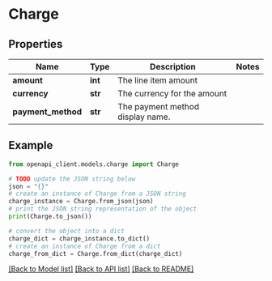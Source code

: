 # Charge


## Properties

Name | Type | Description | Notes
------------ | ------------- | ------------- | -------------
**amount** | **int** | The line item amount | 
**currency** | **str** | The currency for the amount | 
**payment_method** | **str** | The payment method display name. | 

## Example

```python
from openapi_client.models.charge import Charge

# TODO update the JSON string below
json = "{}"
# create an instance of Charge from a JSON string
charge_instance = Charge.from_json(json)
# print the JSON string representation of the object
print(Charge.to_json())

# convert the object into a dict
charge_dict = charge_instance.to_dict()
# create an instance of Charge from a dict
charge_from_dict = Charge.from_dict(charge_dict)
```
[[Back to Model list]](../README.md#documentation-for-models) [[Back to API list]](../README.md#documentation-for-api-endpoints) [[Back to README]](../README.md)


